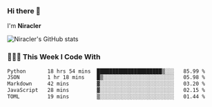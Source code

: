 ### Hi there 👋

I'm **Niracler**

![Niracler's GitHub stats](https://github-readme-stats.vercel.app/api?username=Niracler&show_icons=true)


### 👨🏻‍💻 This Week I Code With

<!--START_SECTION:waka-->

```txt
Python       18 hrs 54 mins  █████████████████████▒░░░   85.99 %
JSON         1 hr 18 mins    █▒░░░░░░░░░░░░░░░░░░░░░░░   05.98 %
Markdown     42 mins         ▓░░░░░░░░░░░░░░░░░░░░░░░░   03.20 %
JavaScript   28 mins         ▓░░░░░░░░░░░░░░░░░░░░░░░░   02.15 %
TOML         19 mins         ▒░░░░░░░░░░░░░░░░░░░░░░░░   01.44 %
```

<!--END_SECTION:waka-->
